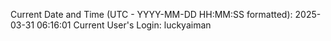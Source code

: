 Current Date and Time (UTC - YYYY-MM-DD HH:MM:SS formatted): 2025-03-31 06:16:01
Current User's Login: luckyaiman
